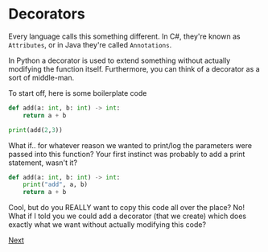 # Decorators
Every language calls this something different. In C#, they're known as `Attributes`, or in Java they're called `Annotations`.

In Python a decorator is used to extend something without actually modifying the function itself. Furthermore, you can think of a decorator as a sort of middle-man.

To start off, here is some boilerplate code

```python
def add(a: int, b: int) -> int:
    return a + b

print(add(2,3))
```

What if.. for whatever reason we wanted to print/log the parameters were passed into this function? Your first instinct was probably to add a print statement, wasn't it?

```python
def add(a: int, b: int) -> int:
    print("add", a, b)
    return a + b
```

Cool, but do you REALLY want to copy this code all over the place? No! What if I told you we could add a decorator (that we create) which does exactly what we want without actually modifying
this code?

[Next](./logging-decorator.md)